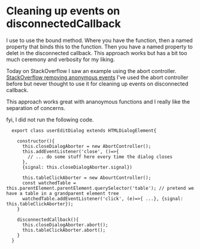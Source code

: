 # Cleaning up events on disconnectedCallback

I use to use the bound method. Where you have the function, then a named property that binds this to the function. Then you have a named property to delet in the disconnected callback.
This approach works but has a bit too much ceremony and verbosity for my liking. 

Today on StackOverflow I saw an example using the abort controller.  [StackOverflow removing anonymous events](https://stackoverflow.com/a/72673200/654366)
I've used the abort controller before but never thought to use it for cleaning up events on disconnected callback.

This approach works great with ananoymous functions and I really like the separation of concerns.

fyi, I did not run the following code.

```
  export class userEditDialog extends HTMLDialogElement{
  
    constructor(){
      this.closeDialogAborter = new AbortController();
      this.addEventListener('close', ()=>{
        // ... do some stuff here every time the dialog closes
      },
      {signal: this.closeDialogAborter.signal})
      
      this.tableClickAborter = new AbourtController();
      const watchedTable = this.parentElement.parentElement.querySelector('table'); // pretend we have a table in a grandparent element tree
      watchedTable.addEventListener('click', (e)=>{ ...}, {signal: this.tableClickAborter});
    }
  
    disconnectedCallback(){
      this.closeDialogAborter.abort();
      this.tableClickAborter.abort();
    }
  }

```

